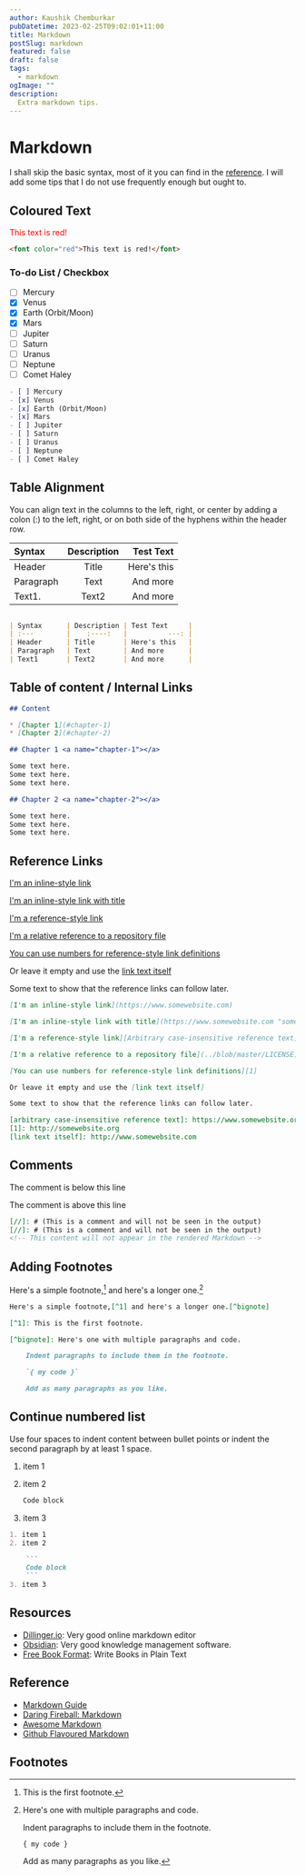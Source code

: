```yaml
---
author: Kaushik Chemburkar
pubDatetime: 2023-02-25T09:02:01+11:00
title: Markdown
postSlug: markdown
featured: false
draft: false
tags:
  - markdown
ogImage: ""
description:
  Extra markdown tips.
---
```


# Markdown

I shall skip the basic syntax, most of it you can find in the [reference](#reference). I will add some tips that I do not use frequently enough but ought to.

## Coloured Text

<font color="red">This text is red!</font>

```html
<font color="red">This text is red!</font>
```

### To-do List / Checkbox

- [ ] Mercury
- [x] Venus
- [x] Earth (Orbit/Moon)
- [x] Mars
- [ ] Jupiter
- [ ] Saturn
- [ ] Uranus
- [ ] Neptune
- [ ] Comet Haley

```markdown
- [ ] Mercury
- [x] Venus
- [x] Earth (Orbit/Moon)
- [x] Mars
- [ ] Jupiter
- [ ] Saturn
- [ ] Uranus
- [ ] Neptune
- [ ] Comet Haley
```

## Table Alignment

You can align text in the columns to the left, right, or center by adding a colon (:) to the left, right, or on both side of the hyphens within the header row.

| Syntax      | Description | Test Text     |
| :---        |    :----:   |          ---: |
| Header      | Title       | Here's this   |
| Paragraph   | Text        | And more      |
| Text1.      | Text2       | And more      |

```markdown

| Syntax      | Description | Test Text     |
| :---        |    :----:   |          ---: |
| Header      | Title       | Here's this   |
| Paragraph   | Text        | And more      |
| Text1       | Text2       | And more      |

```

## Table of content / Internal Links

```markdown
## Content

* [Chapter 1](#chapter-1)
* [Chapter 2](#chapter-2)

## Chapter 1 <a name="chapter-1"></a>

Some text here.  
Some text here.
Some text here.

## Chapter 2 <a name="chapter-2"></a>

Some text here.  
Some text here.
Some text here.
```

## Reference Links

[I'm an inline-style link](https://www.somewebsite.com)

[I'm an inline-style link with title](https://www.somewebsite.com "somewebsite's Homepage")

[I'm a reference-style link][Arbitrary case-insensitive reference text]

[I'm a relative reference to a repository file](../blob/master/LICENSE)

[You can use numbers for reference-style link definitions][1]

Or leave it empty and use the [link text itself]

Some text to show that the reference links can follow later.

[arbitrary case-insensitive reference text]: https://www.somewebsite.org
[1]: http://somewebsite.org
[link text itself]: http://www.somewebsite.com

```markdown
[I'm an inline-style link](https://www.somewebsite.com)

[I'm an inline-style link with title](https://www.somewebsite.com "somewebsite's Homepage")

[I'm a reference-style link][Arbitrary case-insensitive reference text]

[I'm a relative reference to a repository file](../blob/master/LICENSE)

[You can use numbers for reference-style link definitions][1]

Or leave it empty and use the [link text itself]

Some text to show that the reference links can follow later.

[arbitrary case-insensitive reference text]: https://www.somewebsite.org
[1]: http://somewebsite.org
[link text itself]: http://www.somewebsite.com
```

## Comments

The comment is below this line

[//]: # (This is a comment and will not be seen in the output)
<!-- This content will not appear in the rendered Markdown -->

The comment is above this line

```markdown
[//]: # (This is a comment and will not be seen in the output)
[//]: # (This is a comment and will not be seen in the output)
<!-- This content will not appear in the rendered Markdown -->
```

## Adding Footnotes

Here's a simple footnote,[^1] and here's a longer one.[^bignote]

[^1]: This is the first footnote.

[^bignote]: Here's one with multiple paragraphs and code.

    Indent paragraphs to include them in the footnote.

    `{ my code }`

    Add as many paragraphs as you like.

```markdown
Here's a simple footnote,[^1] and here's a longer one.[^bignote]

[^1]: This is the first footnote.

[^bignote]: Here's one with multiple paragraphs and code.

    Indent paragraphs to include them in the footnote.

    `{ my code }`

    Add as many paragraphs as you like.
```

## Continue numbered list

Use four spaces to indent content between bullet points or indent the second paragraph by at least 1 space.

1. item 1
2. item 2

    ```sh
    Code block
    ```
3. item 3

```markdown
1. item 1
2. item 2

    ```
    Code block
    ```
3. item 3
```

## Resources<a name="resources"></a>

- [Dillinger.io](https://dillinger.io/): Very good online markdown editor
- [Obsidian](https://obsidian.md/): Very good knowledge management software.
- [Free Book Format](http://manuscripts.github.io/): Write Books in Plain Text

## Reference<a name="reference"></a>

- [Markdown Guide](https://www.markdownguide.org/)
- [Daring Fireball: Markdown](https://daringfireball.net/projects/markdown/)
- [Awesome Markdown](https://github.com/mundimark/awesome-markdown)
- [Github Flavoured Markdown](https://github.github.com/gfm/#what-is-github-flavored-markdown-)

## Footnotes
